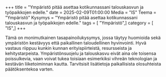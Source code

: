 +++
title = "Ympäristö pitää asettaa kotikunnassani talouskasvun ja työpaikkojen edelle."
date = 2025-02-09T01:00:00
Media = "IS"
Teema = "Ympäristö"
Kysymys = "Ympäristö pitää asettaa kotikunnassani talouskasvun ja työpaikkojen edelle."
tags = [ "Ympäristö",]
category = [ "IS",]
+++

Tämä on monimutkainen tasapainoilukysymys, jossa täytyy huomioida sekä ympäristön kestävyys että paikallinen taloudellinen hyvinvointi. Hyvä vastaus riippuu kunkin kunnan erityispiirteistä, resursseista ja kehitystarpeista. Ympäristönsuojelu ja talouskasvu eivät aina ole toisensa poissulkevia, vaan voivat tukea toisiaan esimerkiksi vihreän teknologian ja kestävän liiketoiminnan kautta. Tarvitsisit lisätietoja paikallisista olosuhteista päätöksentekoa varten.